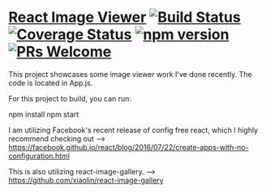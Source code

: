 # [React Image Viewer](https://facebook.github.io/react/) [![Build Status](https://img.shields.io/travis/facebook/react/master.svg?style=flat)](https://travis-ci.org/facebook/react) [![Coverage Status](https://img.shields.io/coveralls/facebook/react/master.svg?style=flat)](https://coveralls.io/github/facebook/react?branch=master) [![npm version](https://img.shields.io/npm/v/react.svg?style=flat)](https://www.npmjs.com/package/react) [![PRs Welcome](https://img.shields.io/badge/PRs-welcome-brightgreen.svg)](CONTRIBUTING.md#pull-requests)


This project showcases some image viewer work I've done recently. The code is located in App.js.


For this project to build, you can run:

npm install
npm start

I am utilizing Facebook's recent release of config free react, which I highly recommend checking out
--> https://facebook.github.io/react/blog/2016/07/22/create-apps-with-no-configuration.html

This is also utilizing react-image-gallery.
--> https://github.com/xiaolin/react-image-gallery

